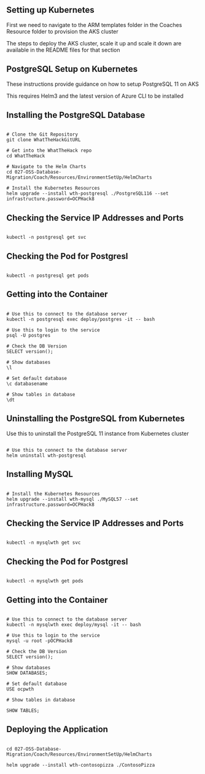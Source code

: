 ## Setting up Kubernetes

First we need to navigate to the ARM templates folder in the Coaches Resource folder to provision the AKS cluster

The steps to deploy the AKS cluster, scale it up and scale it down are available in the README files for that section


## PostgreSQL Setup on Kubernetes

These instructions provide guidance on how to setup PostgreSQL 11 on AKS

This requires Helm3 and the latest version of Azure CLI to be installed

## Installing the PostgreSQL Database

```shell

# Clone the Git Repository
git clone WhatTheHackGitURL

# Get into the WhatTheHack repo
cd WhatTheHack

# Navigate to the Helm Charts
cd 027-OSS-Database-Migration/Coach/Resources/EnvironmentSetUp/HelmCharts

# Install the Kubernetes Resources
helm upgrade --install wth-postgresql ./PostgreSQL116 --set infrastructure.password=OCPHack8

```

## Checking the Service IP Addresses and Ports

```shell

kubectl -n postgresql get svc

```

## Checking the Pod for Postgresl

```shell

kubectl -n postgresql get pods

```

## Getting into the Container

```shell

# Use this to connect to the database server
kubectl -n postgresql exec deploy/postgres -it -- bash

# Use this to login to the service
psql -U postgres

# Check the DB Version
SELECT version();

# Show databases
\l

# Set default database
\c databasename

# Show tables in database
\dt

```

## Uninstalling the PostgreSQL from Kubernetes

Use this to uninstall the PostgreSQL 11 instance from Kubernetes cluster

```shell

# Use this to connect to the database server
helm uninstall wth-postgresql

```



## Installing MySQL

```shell

# Install the Kubernetes Resources
helm upgrade --install wth-mysql ./MySQL57 --set infrastructure.password=OCPHack8

```

## Checking the Service IP Addresses and Ports

```shell

kubectl -n mysqlwth get svc

```

## Checking the Pod for Postgresl

```shell

kubectl -n mysqlwth get pods

```

## Getting into the Container

```shell

# Use this to connect to the database server
kubectl -n mysqlwth exec deploy/mysql -it -- bash

# Use this to login to the service
mysql -u root -pOCPHack8

# Check the DB Version
SELECT version();

# Show databases
SHOW DATABASES;

# Set default database
USE ocpwth

# Show tables in database

SHOW TABLES;

```

## Deploying the Application

```shell

cd 027-OSS-Database-Migration/Coach/Resources/EnvironmentSetUp/HelmCharts

helm upgrade --install wth-contosopizza ./ContosoPizza


```